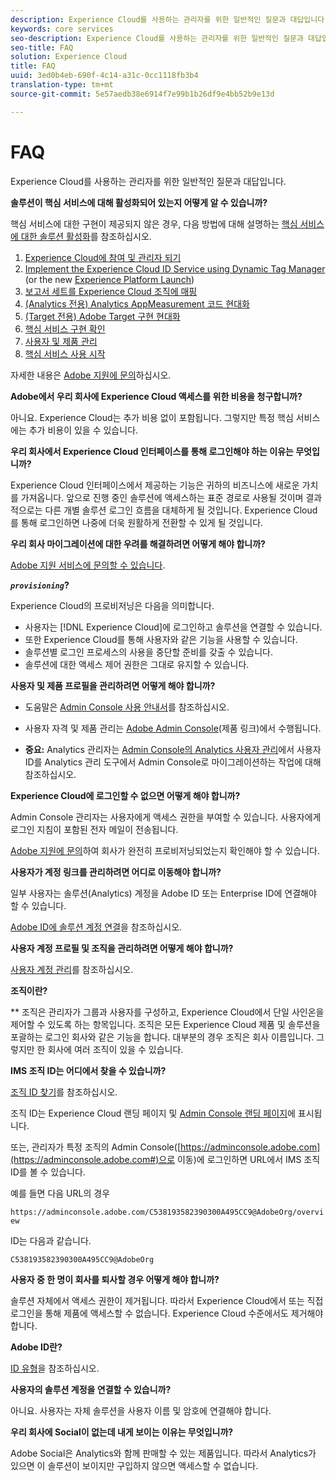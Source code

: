 ```yaml
---
description: Experience Cloud를 사용하는 관리자를 위한 일반적인 질문과 대답입니다.
keywords: core services
seo-description: Experience Cloud를 사용하는 관리자를 위한 일반적인 질문과 대답입니다.
seo-title: FAQ
solution: Experience Cloud
title: FAQ
uuid: 3ed0b4eb-690f-4c14-a31c-0cc1118fb3b4
translation-type: tm+mt
source-git-commit: 5e57aedb38e6914f7e99b1b26df9e4bb52b9e13d

---
```



# FAQ

Experience Cloud를 사용하는 관리자를 위한 일반적인 질문과 대답입니다.

**솔루션이 핵심 서비스에 대해 활성화되어 있는지 어떻게 알 수 있습니까?**

핵심 서비스에 대한 구현이 제공되지 않은 경우, 다음 방법에 대해 설명하는 [핵심 서비스에 대한 솔루션 활성화](../core-services/core-services.md#concept_07ED1D5C64234E77976E6D572E78FB9C)를 참조하십시오.


1. [Experience Cloud에 참여 및 관리자 되기](../core-services/core-services.md#section_2423F0BD3DF642658103310EE5EA6154)
1. [Implement the Experience Cloud ID Service using Dynamic Tag Manager](../core-services/core-services.md#section_3C9F6DF37C654D939625BB4D485E4354) (or the new [Experience Platform Launch](https://docs.adobe.com/content/help/en/launch/using/intro/get-started/quick-start.html))
1. [보고서 세트를 Experience Cloud 조직에 매핑](../core-services/core-services.md#concept_apg_zq2_rw)
1. [(Analytics 전용) Analytics AppMeasurement 코드 현대화](../core-services/core-services.md#section_1798D9D0F05C47E29816AC4EEB9A0913)
1. [(Target 전용) Adobe Target 구현 현대화](../core-services/core-services.md#section_C2F4493C7A36406DAE2266B429A4BD24)
1. [핵심 서비스 구현 확인](../core-services/core-services.md#section_E641782A0F4F44AF8C9C91216BE330D5)
1. [사용자 및 제품 관리](../core-services/core-services.md#section_B6E95F4E0E12483CB9DA99CBC0C5A4AF)
1. [핵심 서비스 사용 시작](../core-services/core-services.md#section_960C06093623462E8EA247B3E97274A1)




자세한 내용은 [Adobe 지원에 문의](https://helpx.adobe.com/marketing-cloud/contact-support.html)하십시오.

**Adobe에서 우리 회사에 Experience Cloud 액세스를 위한 비용을 청구합니까?**

아니요. Experience Cloud는 추가 비용 없이 포함됩니다. 그렇지만 특정 핵심 서비스에는 추가 비용이 있을 수 있습니다.

**우리 회사에서 Experience Cloud 인터페이스를 통해 로그인해야 하는 이유는 무엇입니까?**

Experience Cloud 인터페이스에서 제공하는 기능은 귀하의 비즈니스에 새로운 가치를 가져옵니다. 앞으로 진행 중인 솔루션에 액세스하는 표준 경로로 사용될 것이며 결과적으로는 다른 개별 솔루션 로그인 흐름을 대체하게 될 것입니다. Experience Cloud를 통해 로그인하면 나중에 더욱 원활하게 전환할 수 있게 될 것입니다.

**우리 회사 마이그레이션에 대한 우려를 해결하려면 어떻게 해야 합니까?**

[Adobe 지원 서비스에 문의할 수 있습니다](https://helpx.adobe.com/marketing-cloud/contact-support.html).

***`provisioning`*?**

Experience Cloud의 프로비저닝은 다음을 의미합니다.

* 사용자는 [!DNL Experience Cloud]에 로그인하고 솔루션을 연결할 수 있습니다.
* 또한 Experience Cloud를 통해 사용자와 같은 기능을 사용할 수 있습니다.
* 솔루션별 로그인 프로세스의 사용을 중단할 준비를 갖출 수 있습니다.
* 솔루션에 대한 액세스 제어 권한은 그대로 유지할 수 있습니다.

**사용자 및 제품 프로필을 관리하려면 어떻게 해야 합니까?**

* 도움말은 [Admin Console 사용 안내서](https://helpx.adobe.com/enterprise/administering/user-guide.html)를 참조하십시오.

* 사용자 자격 및 제품 관리는 [Adobe Admin Console](https://adminconsole.adobe.com/enterprise)(제품 링크)에서 수행됩니다.

* **중요:** Analytics 관리자는 [Admin Console의 Analytics 사용자 관리](https://docs.adobe.com/content/help/en/analytics/admin/user-product-management/user-management/migrate-users/c-migration-tool.html)에서 사용자 ID를 Analytics 관리 도구에서 Admin Console로 마이그레이션하는 작업에 대해 참조하십시오.

**Experience Cloud에 로그인할 수 없으면 어떻게 해야 합니까?**

Admin Console 관리자는 사용자에게 액세스 권한을 부여할 수 있습니다. 사용자에게 로그인 지침이 포함된 전자 메일이 전송됩니다.

[Adobe 지원에 문의](https://helpx.adobe.com/marketing-cloud/contact-support.html)하여 회사가 완전히 프로비저닝되었는지 확인해야 할 수 있습니다.

**사용자가 계정 링크를 관리하려면 어디로 이동해야 합니까?**

일부 사용자는 솔루션(Analytics) 계정을 Adobe ID 또는 Enterprise ID에 연결해야 할 수 있습니다.

[Adobe ID에 솔루션 계정 연결](../admin-getting-started/organizations.md#task_FD389E78640848919E247AC5E95B8369)을 참조하십시오.

**사용자 계정 프로필 및 조직을 관리하려면 어떻게 해야 합니까?**

[사용자 계정 관리](../admin-getting-started/organizations.md#topic_C31CB834F109465A82ED57FF0563B3F1)를 참조하십시오.

**조직이란?**

** 조직은 관리자가 그룹과 사용자를 구성하고, Experience Cloud에서 단일 사인온을 제어할 수 있도록 하는 항목입니다. 조직은 모든 Experience Cloud 제품 및 솔루션을 포괄하는 로그인 회사와 같은 기능을 합니다. 대부분의 경우 조직은 회사 이름입니다. 그렇지만 한 회사에 여러 조직이 있을 수 있습니다.

**IMS 조직 ID는 어디에서 찾을 수 있습니까?**

[조직 ID 찾기](organizations.md)를 참조하십시오.

조직 ID는 Experience Cloud 랜딩 페이지 및 [Admin Console 랜딩 페이지](https://adminconsole.adobe.com)에 표시됩니다.

또는, 관리자가 특정 조직의 Admin Console([https://adminconsole.adobe.com](https://adminconsole.adobe.com#)으로 이동)에 로그인하면 URL에서 IMS 조직 ID를 볼 수 있습니다.

예를 들면 다음 URL의 경우

`https://adminconsole.adobe.com/C538193582390300A495CC9@AdobeOrg/overview`

ID는 다음과 같습니다.

`C538193582390300A495CC9@AdobeOrg`

**사용자 중 한 명이 회사를 퇴사할 경우 어떻게 해야 합니까?**

솔루션 자체에서 액세스 권한이 제거됩니다. 따라서 Experience Cloud에서 또는 직접 로그인을 통해 제품에 액세스할 수 없습니다. Experience Cloud 수준에서도 제거해야 합니다.

**Adobe ID란?**

[ID 유형](https://helpx.adobe.com/enterprise/help/identity.html)을 참조하십시오.

**사용자의 솔루션 계정을 연결할 수 있습니까?**

아니요. 사용자는 자체 솔루션을 사용자 이름 및 암호에 연결해야 합니다.

**우리 회사에 Social이 없는데 내게 보이는 이유는 무엇입니까?**

Adobe Social은 Analytics와 함께 판매할 수 있는 제품입니다. 따라서 Analytics가 있으면 이 솔루션이 보이지만 구입하지 않으면 액세스할 수 없습니다.